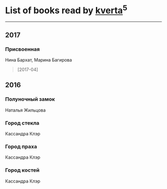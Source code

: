 # List of books read by [kverta](http://vk.com/id312298637)<sup>5</sup>
---

## 2017

### Присвоенная
Нина Бархат, Марина Багирова
> [2017-04] 



## 2016

### Полуночный замок
Наталья Жильцова


### Город стекла
Кассандра Клэр


### Город праха
Кассандра Клэр


### Город костей
Кассандра Клэр



